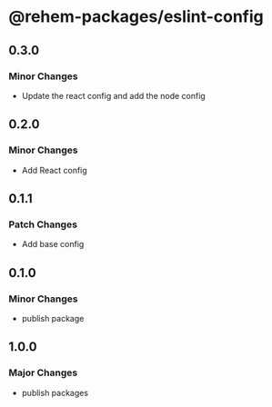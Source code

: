 # @rehem-packages/eslint-config

## 0.3.0

### Minor Changes

- Update the react config and add the node config

## 0.2.0

### Minor Changes

- Add React config

## 0.1.1

### Patch Changes

- Add base config

## 0.1.0

### Minor Changes

- publish package

## 1.0.0

### Major Changes

- publish packages
